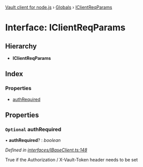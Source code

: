 [Vault client for node.js](../README.md) › [Globals](../globals.md) › [IClientReqParams](iclientreqparams.md)

# Interface: IClientReqParams

## Hierarchy

* **IClientReqParams**

## Index

### Properties

* [authRequired](iclientreqparams.md#optional-authrequired)

## Properties

### `Optional` authRequired

• **authRequired**? : *boolean*

*Defined in [interfaces/IBaseClient.ts:148](https://github.com/theogravity/vault-tacular/blob/3b53ca7/src/interfaces/IBaseClient.ts#L148)*

True if the Authorization / X-Vault-Token header needs to be set
